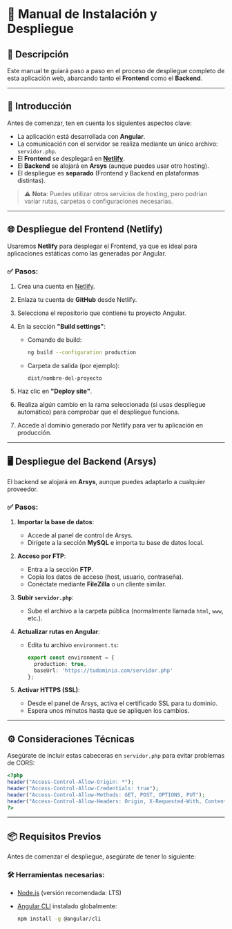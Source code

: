 # 📘 Manual de Instalación y Despliegue

## 📄 Descripción

Este manual te guiará paso a paso en el proceso de despliegue completo de esta aplicación web, abarcando tanto el **Frontend** como el **Backend**.

---

## 🚀 Introducción

Antes de comenzar, ten en cuenta los siguientes aspectos clave:

- La aplicación está desarrollada con **Angular**.
- La comunicación con el servidor se realiza mediante un único archivo: `servidor.php`.
- El **Frontend** se desplegará en **[Netlify](https://www.netlify.com/)**.
- El **Backend** se alojará en **Arsys** (aunque puedes usar otro hosting).
- El despliegue es **separado** (Frontend y Backend en plataformas distintas).

> ⚠️ **Nota**: Puedes utilizar otros servicios de hosting, pero podrían variar rutas, carpetas o configuraciones necesarias.

---

## 🌐 Despliegue del Frontend (Netlify)

Usaremos **Netlify** para desplegar el Frontend, ya que es ideal para aplicaciones estáticas como las generadas por Angular.

### ✅ Pasos:

1. Crea una cuenta en [Netlify](https://www.netlify.com/).
2. Enlaza tu cuenta de **GitHub** desde Netlify.
3. Selecciona el repositorio que contiene tu proyecto Angular.
4. En la sección **"Build settings"**:
   - Comando de build:

     ```bash
     ng build --configuration production
     ```

   - Carpeta de salida (por ejemplo):

     ```
     dist/nombre-del-proyecto
     ```

5. Haz clic en **"Deploy site"**.
6. Realiza algún cambio en la rama seleccionada (si usas despliegue automático) para comprobar que el despliegue funciona.
7. Accede al dominio generado por Netlify para ver tu aplicación en producción.

---

## 🖥️ Despliegue del Backend (Arsys)

El backend se alojará en **Arsys**, aunque puedes adaptarlo a cualquier proveedor.

### ✅ Pasos:

1. **Importar la base de datos**:
   - Accede al panel de control de Arsys.
   - Dirígete a la sección **MySQL** e importa tu base de datos local.

2. **Acceso por FTP**:
   - Entra a la sección **FTP**.
   - Copia los datos de acceso (host, usuario, contraseña).
   - Conéctate mediante **FileZilla** o un cliente similar.

3. **Subir `servidor.php`**:
   - Sube el archivo a la carpeta pública (normalmente llamada `html`, `www`, etc.).

4. **Actualizar rutas en Angular**:
   - Edita tu archivo `environment.ts`:

     ```ts
     export const environment = {
       production: true,
       baseUrl: 'https://tudominio.com/servidor.php'
     };
     ```

5. **Activar HTTPS (SSL)**:
   - Desde el panel de Arsys, activa el certificado SSL para tu dominio.
   - Espera unos minutos hasta que se apliquen los cambios.

---

## ⚙️ Consideraciones Técnicas

Asegúrate de incluir estas cabeceras en `servidor.php` para evitar problemas de CORS:

```php
<?php
header("Access-Control-Allow-Origin: *");
header("Access-Control-Allow-Credentials: true");
header("Access-Control-Allow-Methods: GET, POST, OPTIONS, PUT");
header("Access-Control-Allow-Headers: Origin, X-Requested-With, Content-Type, Accept, Authorization");
?>
```
---

## 📦 Requisitos Previos

Antes de comenzar el despliegue, asegúrate de tener lo siguiente:

### 🛠️ Herramientas necesarias:

- [Node.js](https://nodejs.org/) (versión recomendada: LTS)
- [Angular CLI](https://angular.io/cli) instalado globalmente:
  
  ```bash
  npm install -g @angular/cli
